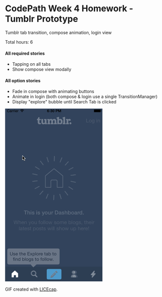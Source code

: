 CodePath Week 4 Homework - Tumblr Prototype
============================================

Tumblr tab transition, compose animation, login view

Total hours: 6

#### All required stories ####
* Tapping on all tabs
* Show compose view modally

#### All option stories ####
* Fade in compose with animating buttons
* Animate in login (both compose & login use a single TransitionManager)
* Display "explore" bubble until Search Tab is clicked


![Video Walkthrough](Walkthrough.gif)


GIF created with [LICEcap](http://licecap.en.softonic.com/ "Download LICEcap").
